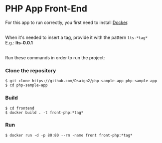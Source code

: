 # PHP App Front-End

For this app to run correctly, you first need to install [Docker](https://www.docker.com/).<br><br>

When it's needed to insert a tag, provide it with the pattern ```lts-*tag*```<br>
E.g.: **lts-0.0.1**<br><br>

Run these commands in order to run the project:

### Clone the repository
```
$ git clone https://github.com/Dsaign2/php-sample-app php-sample-app
$ cd php-sample-app
```

### Build

```
$ cd frontend
$ docker build . -t front-php:*tag*
```

### Run
```
$ docker run -d -p 80:80 --rm -name front front-php:*tag*
```
